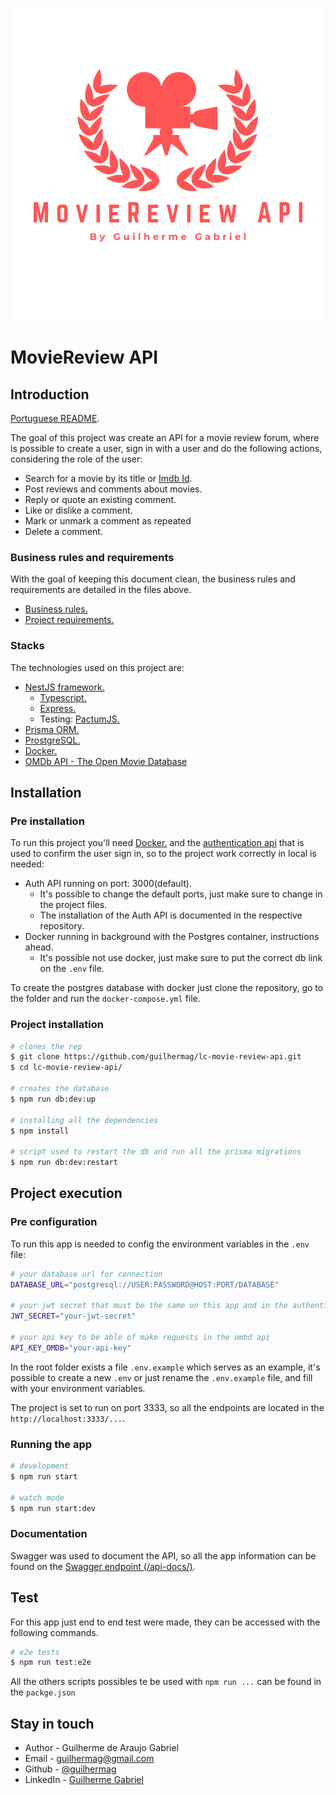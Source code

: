 <p align="center">
 <img src="./markdown/logo-project.png" alt="Project Logo" />
</p>

# MovieReview API

## Introduction

[Portuguese README](./markdown/portuguese/README.md).

The goal of this project was create an API for a movie review forum, where is possible to create a user, sign in with a user and do the following actions, considering the role of the user:

- Search for a movie by its title or [Imdb Id](https://www.imdb.com/).
- Post reviews and comments about movies.
- Reply or quote an existing comment.
- Like or dislike a comment.
- Mark or unmark a comment as repeated
- Delete a comment.

### Business rules and requirements

With the goal of keeping this document clean, the business rules and requirements are detailed in the files above.

- [Business rules.](./markdown/english/business-rules.md)
- [Project requirements.](./markdown/english/project-requirements.md)

### Stacks

The technologies used on this project are:

- [NestJS framework.](https://nestjs.com/)
  - [Typescript.](https://www.typescriptlang.org/)
  - [Express.](https://expressjs.com/)
  - Testing: [PactumJS.](https://pactumjs.github.io/) 
- [Prisma ORM.](https://www.prisma.io/docs/getting-started/quickstart)
- [ProstgreSQL.](https://www.postgresql.org/)
- [Docker.](https://www.docker.com/)
- [OMDb API - The Open Movie Database](http://omdbapi.com/)

## Installation

### Pre installation

To run this project you'll need [Docker.](https://www.docker.com/) and the [authentication api](https://github.com/guilhermag/lc-movie-review-auth) that is used to confirm the user sign in, so to the project work correctly in local is needed:

- Auth API running on port: 3000(default).
  - It's possible to change the default ports, just make sure to change in the project files.
  - The installation of the Auth API is documented in the respective repository.
- Docker running in background with the Postgres container, instructions ahead.
  - It's possible not use docker, just make sure to put the correct db link on the ```.env``` file.

To create the postgres database with docker just clone the repository, go to the folder and run the ```docker-compose.yml``` file.

### Project installation

```bash
# clones the rep
$ git clone https://github.com/guilhermag/lc-movie-review-api.git
$ cd lc-movie-review-api/

# creates the database
$ npm run db:dev:up

# installing all the dependencies
$ npm install

# script used to restart the db and run all the prisma migrations
$ npm run db:dev:restart
```

## Project execution

### Pre configuration

To run this app is needed to config the environment variables in the ```.env``` file:

```bash
# your database url for connection
DATABASE_URL="postgresql://USER:PASSWORD@HOST:PORT/DATABASE"

# your jwt secret that must be the same on this app and in the authentication api
JWT_SECRET="your-jwt-secret"

# your api key to be able of make requests in the ombd api
API_KEY_OMDB="your-api-key"
```

In the root folder exists a file ```.env.example``` which serves as an example, it's possible to create a new ```.env``` or just rename the ```.env.example``` file, and fill with your environment variables.

The project is set to run on port 3333, so all the endpoints are located in the ```http://localhost:3333/...```.

### Running the app

```bash
# development
$ npm run start

# watch mode
$ npm run start:dev
```

### Documentation

Swagger was used to document the API, so all the app information can be found on the [Swagger endpoint (/api-docs/)](http://localhost:3333/api-docs/).
## Test

For this app just end to end test were made, they can be accessed with the following commands.

```bash
# e2e tests
$ npm run test:e2e
```

All the others scripts possibles te be used with ```npm run ...``` can be found in the ```packge.json```

## Stay in touch

- Author - Guilherme de Araujo Gabriel
- Email - [guilhermag@gmail.com](guilhermag@gmail.com)
- Github - [@guilhermag](https://github.com/guilhermag)
- LinkedIn - [Guilherme Gabriel](https://www.linkedin.com/in/guilherme-gabriel-22961610a/)
